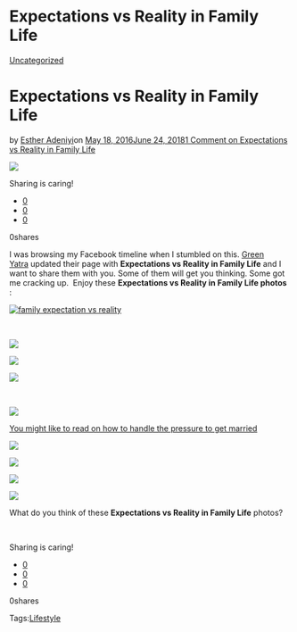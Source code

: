 # Expectations vs Reality in Family Life

[Uncategorized](https://estheradeniyi.com/category/uncategorized/)
# Expectations vs Reality in Family Life

by [Esther Adeniyi](https://estheradeniyi.com/author/esther-adeniyi/)on [May 18, 2016June 24, 2018](https://estheradeniyi.com/expectations-vs-reality-in-family-life/)[1 Comment on Expectations vs Reality in Family Life](https://estheradeniyi.com/expectations-vs-reality-in-family-life/#comments)

![](images\FB_IMG_1463555883147.jpg)

Sharing is caring!

- [0](https://www.facebook.com/sharer/sharer.php?u=https%3A%2F%2Festheradeniyi.com%2Fexpectations-vs-reality-in-family-life%2F&amp;t=Expectations%20vs%20Reality%20in%20Family%20Life)
- [0](https://twitter.com/intent/tweet?text=Expectations%20vs%20Reality%20in%20Family%20Life&amp;url=https%3A%2F%2Festheradeniyi.com%2Fexpectations-vs-reality-in-family-life%2F)
- [0](#)

0shares

I was browsing my Facebook timeline when I stumbled on this. [Green Yatra](https://m.facebook.com/story.php?story_fbid=10207109055665764&amp;id=1262673367)&#xA0;updated their page with&#xA0;**Expectations vs Reality in Family Life** and I want to share them with you. Some of them will get you thinking. Some got me cracking up.&#xA0;&#xA0;Enjoy these&#xA0;**Expectations vs Reality in Family Life photos** :

[![family expectation vs reality](images\FB_IMG_1463555883147.jpg)](images\FB_IMG_1463555883147.jpg)

&#xA0;

[![](images\FB_IMG_1463555890012.jpg)](images\FB_IMG_1463555890012.jpg)

[![](images\FB_IMG_1463555915344.jpg)](images\FB_IMG_1463555915344.jpg)

[![](images\FB_IMG_1463555925233.jpg)](images\FB_IMG_1463555925233.jpg)

&#xA0;

[![](images\FB_IMG_1463555930580.jpg)](images\FB_IMG_1463555930580.jpg)

[You might like to read on how to handle the pressure to get married](https://www.estheradeniyi.com/how-to-handle-pressure-to-get-married)

[![](images\FB_IMG_1463555909920.jpg)](images\FB_IMG_1463555909920.jpg)

[![](images\FB_IMG_1463555902055.jpg)](images\FB_IMG_1463555902055.jpg)

[![](images\FB_IMG_1463555919989.jpg)](images\FB_IMG_1463555919989.jpg)

[![](images\FB_IMG_1463555896835.jpg)](images\FB_IMG_1463555896835.jpg)

What do you think of these&#xA0;**Expectations vs Reality in Family Life** photos?

&#xA0;

Sharing is caring!

- [0](https://www.facebook.com/sharer/sharer.php?u=https%3A%2F%2Festheradeniyi.com%2Fexpectations-vs-reality-in-family-life%2F&amp;t=Expectations%20vs%20Reality%20in%20Family%20Life)
- [0](https://twitter.com/intent/tweet?text=Expectations%20vs%20Reality%20in%20Family%20Life&amp;url=https%3A%2F%2Festheradeniyi.com%2Fexpectations-vs-reality-in-family-life%2F)
- [0](#)

0shares

Tags:[Lifestyle](https://estheradeniyi.com/tag/lifestyle/)